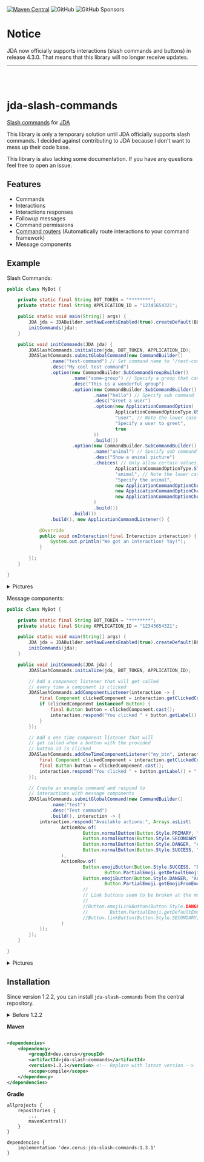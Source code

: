 [![Maven Central](https://img.shields.io/maven-central/v/dev.cerus/jda-slash-commands)](https://search.maven.org/artifact/dev.cerus/jda-slash-commands) ![GitHub](https://img.shields.io/github/license/cerus/jda-slash-commands) ![GitHub Sponsors](https://img.shields.io/github/sponsors/cerus)

# Notice
JDA now officially supports interactions (slash commands and buttons) in release 4.3.0. That means that this library will no longer receive updates. 

---

<br><br>

# jda-slash-commands

[Slash commands](https://discord.com/developers/docs/interactions/slash-commands) for [JDA](https://github.com/DV8FromTheWorld/JDA)

This library is only a temporary solution until JDA officially supports slash commands. I decided against contributing to JDA because I don't want to
mess up their code base.

This library is also lacking some documentation. If you have any questions feel free to open an issue.

## Features

- Commands
- Interactions
- Interactions responses
- Followup messages
- Command permissions
- [Command routers](https://github.com/cerus/jda-slash-commands/wiki/Command-Routers) (Automatically route interactions to your command framework)
- Message components

## Example

Slash Commands:

```java
public class MyBot {

    private static final String BOT_TOKEN = "********";
    private static final String APPLICATION_ID = "12345654321";

    public static void main(String[] args) {
        JDA jda = JDABuilder.setRawEventsEnabled(true).createDefault(BOT_TOKEN).build();
        initCommands(jda);
    }

    public void initCommands(JDA jda) {
        JDASlashCommands.initialize(jda, BOT_TOKEN, APPLICATION_ID);
        JDASlashCommands.submitGlobalCommand(new CommandBuilder()
                .name("test-command") // Set command name to '/test-command'
                .desc("My cool test command")
                .option(new CommandBuilder.SubCommandGroupBuilder()
                        .name("some-group") // Specify a group that can hold multiple sub commands
                        .desc("This is a wonderful group")
                        .option(new CommandBuilder.SubCommandBuilder()
                                .name("hello") // Specify sub command 'hello' (/test-command some-group hello)
                                .desc("Greet a user")
                                .option(new ApplicationCommandOption(
                                        ApplicationCommandOptionType.USER,
                                        "user", // Note the lower case name - Names have to be lower case or else things could break
                                        "Specify a user to greet",
                                        true
                                ))
                                .build())
                        .option(new CommandBuilder.SubCommandBuilder()
                                .name("animal") // Specify sub command 'animal' (/test-command some-group animal)
                                .desc("Show a animal picture")
                                .choices( // Only allow certain values: Cat, Dog and Platypus
                                        ApplicationCommandOptionType.STRING, // Specify type of the choice: STRING or INTEGER
                                        "animal", // Note the lower case name - Names have to be lower case or else things could break
                                        "Specify the animal",
                                        new ApplicationCommandOptionChoice("Cat", "cat"),
                                        new ApplicationCommandOptionChoice("Dog", "cat"),
                                        new ApplicationCommandOptionChoice("Platypus", "platypus")
                                )
                                .build())
                        .build())
                .build(), new ApplicationCommandListener() {

            @Override
            public void onInteraction(final Interaction interaction) {
                System.out.println("We got an interaction! Yay!");
            }

        });
    }

}
```

<details>
  <summary>Pictures</summary>

![Group](https://i.imgur.com/qL7nL8q.png)

![Animal](https://i.imgur.com/qm8xLI6.png)

![Hello](https://i.imgur.com/5JMolqh.png)

![Hello Response](https://i.imgur.com/bXng3nG.png)

![Animal Response](https://i.imgur.com/6sEOMBk.png)

</details>

Message components:

```java
public class MyBot {

    private static final String BOT_TOKEN = "********";
    private static final String APPLICATION_ID = "12345654321";

    public static void main(String[] args) {
        JDA jda = JDABuilder.setRawEventsEnabled(true).createDefault(BOT_TOKEN).build();
        initCommands(jda);
    }

    public void initCommands(JDA jda) {
        JDASlashCommands.initialize(jda, BOT_TOKEN, APPLICATION_ID);

        // Add a component listener that will get called
        // every time a component is clicked
        JDASlashCommands.addComponentListener(interaction -> {
            final Component clickedComponent = interaction.getClickedComponent();
            if (clickedComponent instanceof Button) {
                final Button button = clickedComponent.cast();
                interaction.respond("You clicked " + button.getLabel() + "!");
            }
        });

        // Add a one time component listener that will 
        // get called when a button with the provided 
        // button id is clicked
        JDASlashCommands.addOneTimeComponentListener("my_btn", interaction -> {
            final Component clickedComponent = interaction.getClickedComponent();
            final Button button = clickedComponent.cast();
            interaction.respond("You clicked " + button.getLabel() + "!");
        });

        // Create an example command and respond to 
        // interactions with message components
        JDASlashCommands.submitGlobalCommand(new CommandBuilder()
                .name("test")
                .desc("Test command")
                .build(), interaction -> {
            interaction.respond("Available actions:", Arrays.asList(
                    ActionRow.of(
                            Button.normalButton(Button.Style.PRIMARY, "Action 1", "my_btn"),
                            Button.normalButton(Button.Style.SECONDARY, "Action 2", "my_btn_0"),
                            Button.normalButton(Button.Style.DANGER, "Action 3", "my_btn_1"),
                            Button.normalButton(Button.Style.SUCCESS, "Action 4", "my_btn_2")
                    ),
                    ActionRow.of(
                            Button.emojiButton(Button.Style.SUCCESS, "Emoji!", "my_btn_3",
                                    Button.PartialEmoji.getDefaultEmoji("❤️")),
                            Button.emojiButton(Button.Style.DANGER, "Another emoji!", "my_btn_4",
                                    Button.PartialEmoji.getEmojiFromEmote(jda.getEmoteById(850779306803986442L)))
                            //
                            // Link buttons seem to be broken at the moment
                            //
                            //Button.emojiLinkButton(Button.Style.DANGER, "Emoji with link!", "https://cerus.dev",
                            //        Button.PartialEmoji.getDefaultEmoji("✨")),
                            //Button.linkButton(Button.Style.SECONDARY, "Link!", "https://discord.com")
                    )
            ));
        });
    }

}
```

<details>
  <summary>Pictures</summary>

![Img 1](https://i.imgur.com/xlg2hYm.png)

![Img 2](https://i.imgur.com/vpGX60r.png)

</details>

## Installation

Since version 1.2.2, you can install `jda-slash-commands` from the central repository.

<details>
  <summary>Before 1.2.2</summary>

**Maven**

``` xml
<repositories>
    <repository>
        <id>jitpack.io</id>
        <url>https://jitpack.io</url>
    </repository>
</repositories>
	
<!--Replace TAG with the version-->
<dependency>
    <groupId>com.github.cerus</groupId>
    <artifactId>jda-slash-commands</artifactId>
    <version>Tag</version>
</dependency>

```

**Gradle**

```
allprojects {
    repositories {
        ...
        maven { url 'https://jitpack.io' }
    }
}

dependencies {
    implementation 'com.github.cerus:jda-slash-commands:TAG'
}

```

</details>

**Maven**

```xml

<dependencies>
    <dependency>
        <groupId>dev.cerus</groupId>
        <artifactId>jda-slash-commands</artifactId>
        <version>1.3.1</version> <!-- Replace with latest version -->
        <scope>compile</scope>
    </dependency>
</dependencies>
```

**Gradle**

```
allprojects {
    repositories {
        ...
        mavenCentral()
    }
}

dependencies {
    implementation 'dev.cerus:jda-slash-commands:1.3.1'
}
```
